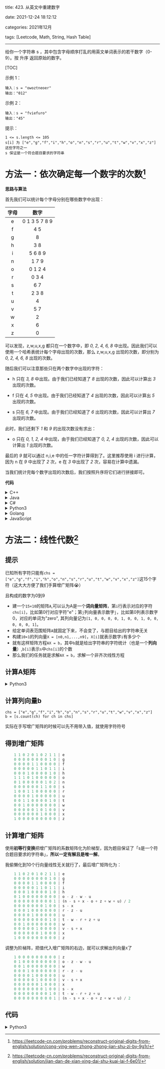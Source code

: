 title: 423. 从英文中重建数字

date: 2021-12-24 18:12:12

categories: 2021年12月

tags: [Leetcode, Math, String, Hash Table]

---

给你一个字符串 s ，其中包含字母顺序打乱的用英文单词表示的若干数字（0-9）。按 升序 返回原始的数字。

<!-- more -->

[TOC]


示例 1：

    输入：s = "owoztneoer"
    输出："012"
示例 2：

    输入：s = "fviefuro"
    输出："45"


提示：
    
    1 <= s.length <= 105
    s[i] 为 ["e","g","f","i","h","o","n","s","r","u","t","w","v","x","z"] 这些字符之一
    s 保证是一个符合题目要求的字符串

# 方法一：依次确定每一个数字的次数[^1]

**思路与算法**

首先我们可以统计每个字母分别在哪些数字中出现：

| 字母 | 数字 |
| :-: | :-:|
| e | 0 1 3 5 7 8 9 |
| f | 4 5 |
| g | 8 |
| h | 3 8 |
| i | 5 6 8 9 |
| n | 1 7 9 |
| o | 0 1 2 4 |
| r | 0 3 4 |
| s | 6 7 |
| t | 2 3 8 |
| u | 4 |
| v | 5 7 |
| w | 2 |
| x | 6 |
| z | 0 |

可以发现，z,w,u,x,g 都只在一个数字中，即 *0, 2, 4, 6, 8* 中出现。因此我们可以使用一个哈希表统计每个字母出现的次数，那么 z,w,u,x,g 出现的次数，即分别为 *0, 2, 4, 6, 8* 出现的次数。

随后我们可以注意那些只在两个数字中出现的字符：

- h  只在 *3, 8* 中出现。由于我们已经知道了 *8* 出现的次数，因此可以计算出 *3* 出现的次数。

- f  只在 *4, 5* 中出现。由于我们已经知道了 *4* 出现的次数，因此可以计算出 *5* 出现的次数。

- s  只在 *6, 7* 中出现。由于我们已经知道了 *6* 出现的次数，因此可以计算出 *7* 出现的次数。

此时，我们还剩下 *1* 和 *9* 的出现次数没有求出：

- o  只在 *0, 1, 2, 4* 中出现，由于我们已经知道了 *0, 2, 4* 出现的次数，因此可以计算出 *1* 出现的次数。

最后的 *9* 就可以通过 n,i,e 中的任一字符计算得到了。这里推荐使用 i  进行计算，因为 n 在 *9* 中出现了 *2* 次，e 在 *3* 中出现了 *2* 次，容易在计算中遗漏。

当我们统计完每个数字出现的次数后，我们按照升序将它们进行拼接即可。

**代码**

<details>
    <summary>C++</summary>
 
```C++ [sol1-C++]
class Solution {
public:
    string originalDigits(string s) {
        unordered_map<char, int> c;
        for (char ch: s) {
            ++c[ch];
        }

        vector<int> cnt(10);
        cnt[0] = c['z'];
        cnt[2] = c['w'];
        cnt[4] = c['u'];
        cnt[6] = c['x'];
        cnt[8] = c['g'];

        cnt[3] = c['h'] - cnt[8];
        cnt[5] = c['f'] - cnt[4];
        cnt[7] = c['s'] - cnt[6];

        cnt[1] = c['o'] - cnt[0] - cnt[2] - cnt[4];

        cnt[9] = c['i'] - cnt[5] - cnt[6] - cnt[8];

        string ans;
        for (int i = 0; i < 10; ++i) {
            for (int j = 0; j < cnt[i]; ++j) {
                ans += char(i + '0');
            }
        }
        return ans;
    }
};
```
</details>
<details>
    <summary>Java</summary>
    
```Java [sol1-Java]
class Solution {
    public String originalDigits(String s) {
        Map<Character, Integer> c = new HashMap<Character, Integer>();
        for (int i = 0; i < s.length(); ++i) {
            char ch = s.charAt(i);
            c.put(ch, c.getOrDefault(ch, 0) + 1);
        }

        int[] cnt = new int[10];
        cnt[0] = c.getOrDefault('z', 0);
        cnt[2] = c.getOrDefault('w', 0);
        cnt[4] = c.getOrDefault('u', 0);
        cnt[6] = c.getOrDefault('x', 0);
        cnt[8] = c.getOrDefault('g', 0);

        cnt[3] = c.getOrDefault('h', 0) - cnt[8];
        cnt[5] = c.getOrDefault('f', 0) - cnt[4];
        cnt[7] = c.getOrDefault('s', 0) - cnt[6];

        cnt[1] = c.getOrDefault('o', 0) - cnt[0] - cnt[2] - cnt[4];

        cnt[9] = c.getOrDefault('i', 0) - cnt[5] - cnt[6] - cnt[8];

        StringBuffer ans = new StringBuffer();
        for (int i = 0; i < 10; ++i) {
            for (int j = 0; j < cnt[i]; ++j) {
                ans.append((char) (i + '0'));
            }
        }
        return ans.toString();
    }
}
```
</details>
<details>
    <summary>C#</summary>
 
```C# [sol1-C#]
public class Solution {
    public string OriginalDigits(string s) {
        Dictionary<char, int> c = new Dictionary<char, int>();
        foreach (char ch in s) {
            if (!c.ContainsKey(ch)) {
                c.Add(ch, 0);
            }
            ++c[ch];
        }

        int[] cnt = new int[10];
        cnt[0] = c.ContainsKey('z') ? c['z'] : 0;
        cnt[2] = c.ContainsKey('w') ? c['w'] : 0;
        cnt[4] = c.ContainsKey('u') ? c['u'] : 0;
        cnt[6] = c.ContainsKey('x') ? c['x'] : 0;
        cnt[8] = c.ContainsKey('g') ? c['g'] : 0;

        cnt[3] = (c.ContainsKey('h') ? c['h'] : 0) - cnt[8];
        cnt[5] = (c.ContainsKey('f') ? c['f'] : 0) - cnt[4];
        cnt[7] = (c.ContainsKey('s') ? c['s'] : 0) - cnt[6];

        cnt[1] = (c.ContainsKey('o') ? c['o'] : 0) - cnt[0] - cnt[2] - cnt[4];

        cnt[9] = (c.ContainsKey('i') ? c['i'] : 0) - cnt[5] - cnt[6] - cnt[8];

        StringBuilder ans = new StringBuilder();
        for (int i = 0; i < 10; ++i) {
            for (int j = 0; j < cnt[i]; ++j) {
                ans.Append((char) (i + '0'));
            }
        }
        return ans.ToString();
    }
}
```
</details>
<details>
    <summary>Python3</summary>
 
```Python [sol1-Python3]
class Solution:
    def originalDigits(self, s: str) -> str:
        c = Counter(s)

        cnt = [0] * 10
        cnt[0] = c["z"]
        cnt[2] = c["w"]
        cnt[4] = c["u"]
        cnt[6] = c["x"]
        cnt[8] = c["g"]

        cnt[3] = c["h"] - cnt[8]
        cnt[5] = c["f"] - cnt[4]
        cnt[7] = c["s"] - cnt[6]
        
        cnt[1] = c["o"] - cnt[0] - cnt[2] - cnt[4]

        cnt[9] = c["i"] - cnt[5] - cnt[6] - cnt[8]

        return "".join(str(x) * cnt[x] for x in range(10))
```
</details>
<details>
    <summary>Golang</summary>
 
```go [sol1-Golang]
func originalDigits(s string) string {
    c := map[rune]int{}
    for _, ch := range s {
        c[ch]++
    }

    cnt := [10]int{}
    cnt[0] = c['z']
    cnt[2] = c['w']
    cnt[4] = c['u']
    cnt[6] = c['x']
    cnt[8] = c['g']

    cnt[3] = c['h'] - cnt[8]
    cnt[5] = c['f'] - cnt[4]
    cnt[7] = c['s'] - cnt[6]

    cnt[1] = c['o'] - cnt[0] - cnt[2] - cnt[4]

    cnt[9] = c['i'] - cnt[5] - cnt[6] - cnt[8]

    ans := []byte{}
    for i, c := range cnt {
        ans = append(ans, bytes.Repeat([]byte{byte('0' + i)}, c)...)
    }
    return string(ans)
}
```
</details>
<details>
    <summary>JavaScript</summary>
 
```JavaScript [sol1-JavaScript]
var originalDigits = function(s) {
    const c = new Map();
    for (const ch of s) {
        c.set(ch, (c.get(ch) || 0) + 1);
    }

    const cnt = new Array(10).fill(0);
    cnt[0] = c.get('z') || 0;
    cnt[2] = c.get('w') || 0;
    cnt[4] = c.get('u') || 0;
    cnt[6] = c.get('x') || 0;
    cnt[8] = c.get('g') || 0;

    cnt[3] = (c.get('h') || 0) - cnt[8];
    cnt[5] = (c.get('f') || 0) - cnt[4];
    cnt[7] = (c.get('s') || 0) - cnt[6];

    cnt[1] = (c.get('o') || 0) - cnt[0] - cnt[2] - cnt[4];

    cnt[9] = (c.get('i') || 0) - cnt[5] - cnt[6] - cnt[8];

    const ans = [];
    for (let i = 0; i < 10; ++i) {
        for (let j = 0; j < cnt[i]; ++j) {
            ans.push(String.fromCharCode(i + '0'.charCodeAt()));
        }
    }
    return ans.join('');
};
```
</details>

# 方法二：线性代数[^2]

## 提示
已知所有字符只能有`chs = ["e","g","f","i","h","o","n","s","r","u","t","w","v","x","z"]`这15个字符（这大大方便了我们手算增广矩阵😭）

且构成的数字为0到9
- 建一个`15×10`的矩阵`A`,可以认为A是一个**词向量矩阵**，第`i`行表示对应的字符`chs[i]`，比如第0行对应字符"e"；第`j`列向量表示数字`j`，比如第0列表示数字0，对应的单词为"zero", 其列向量记为`[1, 0, 0, 0, 0, 1, 0, 0, 1, 0, 0, 0, 0, 0, 1]`。
- 给定单词表范围矩阵`A`就固定下来，不会变了，与题目给出的字符串无关
- 构建`10×1`的列向量`X = [n0,n1,...,n9]`，`X[i]`就表示数字`i`有多少个
- 就有这样矩阵方程`AX = b`，其中`b`就是给出字符串的字符统计（也是一个**列向量**）,`b[i]`表示`s`中`chs[i]`的个数
- 那么我们的任务就是求解`AX = b`，求解一个非齐次线性方程


## 计算A矩阵

<details>
    <summary>Python3</summary>
 
```python
chs = ["e","g","f","i","h","o","n","s","r","u","t","w","v","x","z"]
num2en = ['zero', 'one', 'two', 'three', 'four', 'five', 'six', 'seven', 'eight', 'nine']
A = []
for ch in chs:
    row = []
    for en in num2en:
        row.append(en.count(ch))
    A.append(row)
-----------------------------------------
A = [
        [1, 1, 0, 2, 0, 1, 0, 2, 1, 1], 
        [0, 0, 0, 0, 0, 0, 0, 0, 1, 0],
        [0, 0, 0, 0, 1, 1, 0, 0, 0, 0],
        [0, 0, 0, 0, 0, 1, 1, 0, 1, 1],
        [0, 0, 0, 1, 0, 0, 0, 0, 1, 0],
        [1, 1, 1, 0, 1, 0, 0, 0, 0, 0],
        [0, 1, 0, 0, 0, 0, 0, 1, 0, 2],
        [0, 0, 0, 0, 0, 0, 1, 1, 0, 0],
        [1, 0, 0, 1, 1, 0, 0, 0, 0, 0],
        [0, 0, 0, 0, 1, 0, 0, 0, 0, 0],
        [0, 0, 1, 1, 0, 0, 0, 0, 1, 0],
        [0, 0, 1, 0, 0, 0, 0, 0, 0, 0],
        [0, 0, 0, 0, 0, 1, 0, 1, 0, 0],
        [0, 0, 0, 0, 0, 0, 1, 0, 0, 0],
        [1, 0, 0, 0, 0, 0, 0, 0, 0, 0]
]

```
</details>

## 计算列向量b
```
chs = ["e","g","f","i","h","o","n","s","r","u","t","w","v","x","z"]
b = [s.count(ch) for ch in chs]
```
实际在手写增广矩阵的时候可以先不用带入值，就使用字符符号

## 得到增广矩阵

```python
    1 1 0 2 0 1 0 2 1 1 | e
    0 0 0 0 0 0 0 0 1 0 | g
    0 0 0 0 1 1 0 0 0 0 | f
    0 0 0 0 0 1 1 0 1 1 | i
    0 0 0 1 0 0 0 0 1 0 | h
    1 1 1 0 1 0 0 0 0 0 | o
    0 1 0 0 0 0 0 1 0 2 | n
    0 0 0 0 0 0 1 1 0 0 | s
    1 0 0 1 1 0 0 0 0 0 | r
    0 0 0 0 1 0 0 0 0 0 | u
    0 0 1 1 0 0 0 0 1 0 | t
    0 0 1 0 0 0 0 0 0 0 | w
    0 0 0 0 0 1 0 1 0 0 | v
    0 0 0 0 0 0 1 0 0 0 | x
    1 0 0 0 0 0 0 0 0 0 | z
```


## 计算增广矩阵

使用**初等行变换**把增广矩阵的系数矩阵化为阶梯型，因为题目保证了「s是一个符合题目要求的字符串」，**所以一定有解且是唯一解**。

我偷懒化到10个行向量线性无关就行了，最后增广矩阵化为：

```python
    1 1 0 2 0 1 0 2 1 1 | e
    0 0 0 0 0 0 0 0 1 0 | g
    0 0 0 0 1 1 0 0 0 0 | f
    0 0 0 0 0 1 1 0 1 1 | i
    0 0 0 1 0 0 0 0 1 0 | h
    0 1 0 0 0 0 0 0 0 0 | o - z - w - u
    0 0 0 0 0 0 0 0 0 1 | (n - s + x - o + z + w + u) / 2
    0 0 0 0 0 0 0 1 0 0 | s - x
    0 0 0 1 0 0 0 0 0 0 | r - z - u
    0 0 0 0 1 0 0 0 0 0 | u
    0 0 0 0 0 0 0 0 1 0 | t - w - r + z + u
    0 0 1 0 0 0 0 0 0 0 | w
    0 0 0 0 0 1 0 0 0 0 | v - s + x
    0 0 0 0 0 0 1 0 0 0 | x
    1 0 0 0 0 0 0 0 0 0 | z
```

调整为阶梯阵，把值代入增广矩阵的右边，就可以求解出列向量`X`了

```python
    1 0 0 0 0 0 0 0 0 0 | z
    0 1 0 0 0 0 0 0 0 0 | o - z - w - u
    0 0 1 0 0 0 0 0 0 0 | w
    0 0 0 1 0 0 0 0 0 0 | r - z - u
    0 0 0 0 1 0 0 0 0 0 | u
    0 0 0 0 0 1 0 0 0 0 | v - s + x
    0 0 0 0 0 0 1 0 0 0 | x
    0 0 0 0 0 0 0 1 0 0 | s - x
    0 0 0 0 0 0 0 0 1 0 | t - w - r + z + u
    0 0 0 0 0 0 0 0 0 1 | (n - s + x - o + z + w + u) / 2
```



## 代码

<details>
    <summary>Python3</summary>
 
```python
class Solution:
    def originalDigits(self, s: str) -> str:
        cnt = Counter(s)
        return "0" * cnt["z"] + \
               "1" * (cnt["o"] - cnt["z"] - cnt["u"] - cnt["w"]) + \
               "2" * cnt["w"] + \
               "3" * (cnt["r"] - cnt["z"] - cnt["u"]) + \
               "4" * cnt["u"] + \
               "5" * (cnt["v"] - cnt["s"] + cnt["x"]) + \
               "6" * cnt["x"] + \
               "7" * (cnt["s"] - cnt["x"]) + \
               "8" * (cnt["t"] - cnt["w"] - cnt["r"] + cnt["z"] + cnt["u"]) + \
               "9" * ((cnt["n"] - cnt["s"] + cnt["x"] - cnt["o"] + cnt["z"] + cnt["u"] + cnt["w"]) // 2)
```

</details>

[^1]:https://leetcode-cn.com/problems/reconstruct-original-digits-from-english/solution/cong-ying-wen-zhong-zhong-jian-shu-zi-by-9g1r/

[^2]:https://leetcode-cn.com/problems/reconstruct-original-digits-from-english/solution/jian-dan-de-xian-xing-dai-shu-kuai-lai-f-6e01/